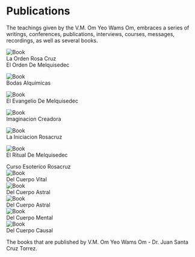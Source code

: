 # Publications

The teachings given by the V.M. Om Yeo Wams Om, embraces a series of writings, conferences, publications, interviews, courses, messages, recordings, as well as several books.  

![Book](/assets/img/book_orc_om.jpg)  
La Orden Rosa Cruz  
El Orden De Melquisedec  

![Book](/assets/img/book_alquimicas.jpg)  
Bodas Alquimicas  

![Book](/assets/img/book_evangelio.jpg)  
El Evangelio De Melquisedec  

![Book](/assets/img/book_imaginacion.jpg)  
Imaginacion Creadora  

![Book](/assets/img/book_iniciacion.jpg)  
La Iniciacion Rosacruz  

![Book](/assets/img/book_ritual.jpg)  
El Ritual De Melquisedec  

Curso Esoterico Rosacruz  
![Book](/assets/img/book_cuerpo_vital.jpg)  
Del Cuerpo Vital  
![Book](/assets/img/book_cuerpo_astral_1.jpg)  
Del Cuerpo Astral  
![Book](/assets/img/book_cuerpo_astral_2.jpg)  
Del Cuerpo Astral  
![Book](/assets/img/book_cuerpo_mental.jpg)  
Del Cuerpo Mental  
![Book](/assets/img/book_cuerpo_causal.jpg)  
Del Cuerpo Causal  

The books that are published by V.M. Om Yeo Wams Om - Dr. Juan Santa Cruz Torrez.
